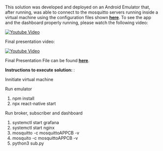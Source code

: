 This solution was developed and deployed on an Android Emulator that, after running, was able to connect to the mosquitto servers running inside a virtual machine
using the configuration files shown <a href="https://github.com/AntonioLaurance/DronesFlood/tree/main/src/6.5.2MQTT/appMosquittoConfFiles"><strong>here</strong></a>. To see the app and the dashboard properly running, please watch the following video:

[![Youtube Video][badge-yt]][link-yt]


[badge-yt]: ../../fig/watch-the-video-youtube.svg
[link-yt]: https://youtu.be/NuySUh4Uy1Y

Final presentation video:

[![Youtube Video][badge-ytr]][link-ytr]


[badge-ytr]: ../../fig/watch-the-video-youtube.svg
[link-ytr]: https://youtu.be/3q9ScPNGNG4

Final Presentation File can be found <a href="https://github.com/AntonioLaurance/DronesFlood/tree/main/src/clientmqtt/iot_presentation.pdf"><strong>here</strong></a>.

<strong> Instructions to execute solution: </strong>:

Innitiate virtual machine

Run emulator
1. npm install
2. npx react-native start

Run broker, subscriber and dashboard
1. systemctl start grafana
2. systemctl start nginx
3. mosquitto -c mosquittoAPPCB -v
4. mosquito -c mosquittoAPPCB -v
5. python3 sub.py
